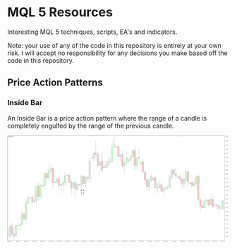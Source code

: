 # MQL 5 Resources

Interesting MQL 5 techniques, scripts, EA's and indicators.

Note: your use of any of the code in this repository is entirely at your own risk. I will accept no responsibility for any decisions you make based off the code in this repository.

## Price Action Patterns

### Inside Bar

An Inside Bar is a price action pattern where the range of a candle is completely engulfed by the range of the previous candle.

![Inside Bar Pattern](ChartPatternImages/EURUSD_D1_Inside_Bar.png)
